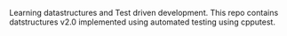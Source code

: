 Learning datastructures and Test driven development. This repo contains datstructures v2.0 implemented using automated testing using cpputest.
